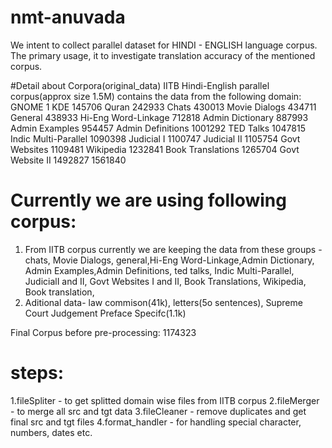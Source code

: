 # nmt-anuvada
We intent to collect parallel dataset for HINDI - ENGLISH language corpus. The primary usage, it to investigate translation accuracy of the mentioned corpus. 

#Detail about Corpora(original_data)
IITB Hindi-English parallel corpus(approx size 1.5M) contains the data from the following domain:
GNOME			         1
KDE			            145706
Quran			        242933
Chats			        430013
Movie Dialogs		    434711
General			        438933
Hi-Eng Word-Linkage	    712818
Admin Dictionary	    887993
Admin Examples		    954457
Admin Definitions	    1001292
TED Talks		        1047815
Indic Multi-Parallel	1090398
Judicial I		        1100747
Judicial II		        1105754
Govt Websites		    1109481
Wikipedia		        1232841
Book Translations	    1265704
Govt Website II		    1492827
	     		        1561840
# Currently we are using following corpus:
 1. From IITB corpus currently we are keeping the data from these groups -chats, Movie Dialogs, general,Hi-Eng Word-Linkage,Admin Dictionary,
	Admin Examples,Admin Definitions, ted talks, Indic Multi-Parallel, JudicialI and II, Govt Websites I and II, Book Translations, Wikipedia, Book translation,
 2. Aditional data- 
 	law commison(41k), 
	letters(5o sentences),
	Supreme Court Judgement Preface Specifc(1.1k) 

 Final Corpus before pre-processing: 1174323
# steps:
1.fileSpliter - to get splitted domain wise files from IITB corpus
2.fileMerger - to merge all src and tgt data
3.fileCleaner - remove duplicates and get final src and tgt files
4.format_handler - for handling special character, numbers, dates etc.
